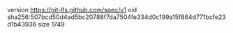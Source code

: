 version https://git-lfs.github.com/spec/v1
oid sha256:507bcd50d4ad5bc20788f7da7504fe334d0c199a15f864d771bcfe23d1b43936
size 1749
